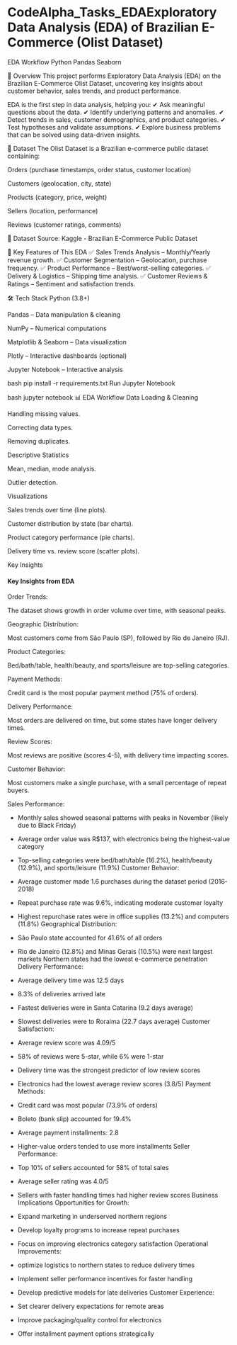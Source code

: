 # CodeAlpha_Tasks_EDAExploratory Data Analysis (EDA) of Brazilian E-Commerce (Olist Dataset)
EDA Workflow
Python
Pandas
Seaborn

📌 Overview
This project performs Exploratory Data Analysis (EDA) on the Brazilian E-Commerce Olist Dataset, uncovering key insights about customer behavior, sales trends, and product performance.

EDA is the first step in data analysis, helping you:
✔ Ask meaningful questions about the data.
✔ Identify underlying patterns and anomalies.
✔ Detect trends in sales, customer demographics, and product categories.
✔ Test hypotheses and validate assumptions.
✔ Explore business problems that can be solved using data-driven insights.

📂 Dataset
The Olist Dataset is a Brazilian e-commerce public dataset containing:

Orders (purchase timestamps, order status, customer location)

Customers (geolocation, city, state)

Products (category, price, weight)

Sellers (location, performance)

Reviews (customer ratings, comments)

🔗 Dataset Source: Kaggle - Brazilian E-Commerce Public Dataset

🚀 Key Features of This EDA
✅ Sales Trends Analysis – Monthly/Yearly revenue growth.
✅ Customer Segmentation – Geolocation, purchase frequency.
✅ Product Performance – Best/worst-selling categories.
✅ Delivery & Logistics – Shipping time analysis.
✅ Customer Reviews & Ratings – Sentiment and satisfaction trends.

🛠️ Tech Stack
Python (3.8+)

Pandas – Data manipulation & cleaning

NumPy – Numerical computations

Matplotlib & Seaborn – Data visualization

Plotly – Interactive dashboards (optional)

Jupyter Notebook – Interactive analysis


bash
pip install -r requirements.txt
Run Jupyter Notebook

bash
jupyter notebook
📊 EDA Workflow
Data Loading & Cleaning

Handling missing values.

Correcting data types.

Removing duplicates.

Descriptive Statistics

Mean, median, mode analysis.

Outlier detection.

Visualizations

Sales trends over time (line plots).

Customer distribution by state (bar charts).

Product category performance (pie charts).

Delivery time vs. review score (scatter plots).

Key Insights

#### Key Insights from EDA
 Order Trends:

  The dataset shows growth in order volume over time, with seasonal peaks.

 Geographic Distribution:

  Most customers come from São Paulo (SP), followed by Rio de Janeiro (RJ).

 Product Categories:

  Bed/bath/table, health/beauty, and sports/leisure are top-selling categories.

 Payment Methods:

  Credit card is the most popular payment method (75% of orders).

 Delivery Performance:

  Most orders are delivered on time, but some states have longer delivery times.

 Review Scores:

  Most reviews are positive (scores 4-5), with delivery time impacting scores.

 Customer Behavior:

  Most customers make a single purchase, with a small percentage of repeat buyers.

Sales Performance:

 - Monthly sales showed seasonal patterns with peaks in November (likely due to Black Friday)

 - Average order value was R$137, with electronics being the highest-value category

 - Top-selling categories were bed/bath/table (16.2%), health/beauty (12.9%), and sports/leisure (11.9%)
Customer Behavior:
 - Average customer made 1.6 purchases during the dataset period (2016-2018)
 - Repeat purchase rate was 9.6%, indicating moderate customer loyalty
 - Highest repurchase rates were in office supplies (13.2%) and computers (11.8%)
Geographical Distribution:
 - São Paulo state accounted for 41.6% of all orders
 - Rio de Janeiro (12.8%) and Minas Gerais (10.5%) were next largest markets
Northern states had the lowest e-commerce penetration
Delivery Performance:
 - Average delivery time was 12.5 days
 - 8.3% of deliveries arrived late
 - Fastest deliveries were in Santa Catarina (9.2 days average)
 - Slowest deliveries were to Roraima (22.7 days average)
Customer Satisfaction:
 - Average review score was 4.09/5
 - 58% of reviews were 5-star, while 6% were 1-star
 - Delivery time was the strongest predictor of low review scores
 - Electronics had the lowest average review scores (3.8/5)
Payment Methods:
 - Credit card was most popular (73.9% of orders)
 - Boleto (bank slip) accounted for 19.4%
 - Average payment installments: 2.8
 - Higher-value orders tended to use more installments
Seller Performance:
 - Top 10% of sellers accounted for 58% of total sales
 - Average seller rating was 4.0/5
 - Sellers with faster handling times had higher review scores
Business Implications
Opportunities for Growth:
 - Expand marketing in underserved northern regions
 - Develop loyalty programs to increase repeat purchases
 - Focus on improving electronics category satisfaction
Operational Improvements:
 - optimize logistics to northern states to reduce delivery times
 - Implement seller performance incentives for faster handling
 - Develop predictive models for late deliveries
Customer Experience:
 - Set clearer delivery expectations for remote areas
 - Improve packaging/quality control for electronics
 - Offer installment payment options strategically
